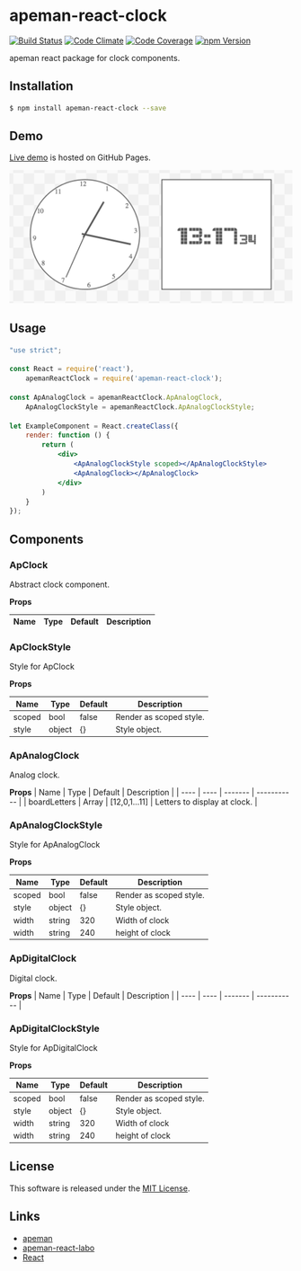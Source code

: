 apeman-react-clock
==========

<!---
This file is generated by ape-tmpl. Do not update manually.
--->

<!-- Badge Start -->
<a name="badges"></a>

[![Build Status][bd_travis_shield_url]][bd_travis_url]
[![Code Climate][bd_codeclimate_shield_url]][bd_codeclimate_url]
[![Code Coverage][bd_codeclimate_coverage_shield_url]][bd_codeclimate_url]
[![npm Version][bd_npm_shield_url]][bd_npm_url]

[bd_repo_url]: https://github.com/apeman-react-labo/apeman-react-clock
[bd_travis_url]: http://travis-ci.org/apeman-react-labo/apeman-react-clock
[bd_travis_shield_url]: http://img.shields.io/travis/apeman-react-labo/apeman-react-clock.svg?style=flat
[bd_license_url]: https://github.com/apeman-react-labo/apeman-react-clock/blob/master/LICENSE
[bd_codeclimate_url]: http://codeclimate.com/github/apeman-react-labo/apeman-react-clock
[bd_codeclimate_shield_url]: http://img.shields.io/codeclimate/github/apeman-react-labo/apeman-react-clock.svg?style=flat
[bd_codeclimate_coverage_shield_url]: http://img.shields.io/codeclimate/coverage/github/apeman-react-labo/apeman-react-clock.svg?style=flat
[bd_gemnasium_url]: https://gemnasium.com/apeman-react-labo/apeman-react-clock
[bd_gemnasium_shield_url]: https://gemnasium.com/apeman-react-labo/apeman-react-clock.svg
[bd_npm_url]: http://www.npmjs.org/package/apeman-react-clock
[bd_npm_shield_url]: http://img.shields.io/npm/v/apeman-react-clock.svg?style=flat
[bd_bower_badge_url]: https://img.shields.io/bower/v/apeman-react-clock.svg?style=flat

<!-- Badge End -->


<!-- Description Start -->
<a name="description"></a>

apeman react package for clock components.

<!-- Description End -->


<!-- Overview Start -->
<a name="overview"></a>



<!-- Overview End -->


<!-- Sections Start -->
<a name="sections"></a>

<!-- Section from "doc/readme/01.Installation.md.hbs" Start -->

<a name="section-doc-readme-01-installation-md"></a>
Installation
-----

```bash
$ npm install apeman-react-clock --save
```


<!-- Section from "doc/readme/01.Installation.md.hbs" End -->

<!-- Section from "doc/readme/02.Demo.md.hbs" Start -->

<a name="section-doc-readme-02-demo-md"></a>
Demo
-----

[Live demo][demo_url] is hosted on GitHub Pages.

[![Demo Image](./doc/images/screenshot.png)][demo_url]

[demo_url]: http://apeman-react-labo.github.io/apeman-react-clock/demo/demo.html


<!-- Section from "doc/readme/02.Demo.md.hbs" End -->

<!-- Section from "doc/readme/03.Usage.md.hbs" Start -->

<a name="section-doc-readme-03-usage-md"></a>
Usage
---------

```jsx
"use strict";

const React = require('react'),
    apemanReactClock = require('apeman-react-clock');

const ApAnalogClock = apemanReactClock.ApAnalogClock,
    ApAnalogClockStyle = apemanReactClock.ApAnalogClockStyle;

let ExampleComponent = React.createClass({
    render: function () {
        return (
            <div>
                <ApAnalogClockStyle scoped></ApAnalogClockStyle>
                <ApAnalogClock></ApAnalogClock>
            </div>
        )
    }
});

```



<!-- Section from "doc/readme/03.Usage.md.hbs" End -->

<!-- Section from "doc/readme/04.Components.md.hbs" Start -->

<a name="section-doc-readme-04-components-md"></a>
Components
-----

### ApClock

Abstract clock component.

**Props**

| Name | Type | Default | Description |
| ---- | ---- | ------- | ----------- |

### ApClockStyle

Style for ApClock

**Props**

| Name | Type | Default | Description |
| ---- | ---- | ------- | ----------- |
| scoped | bool | false | Render as scoped style. |
| style | object | {} | Style object. |


### ApAnalogClock

Analog clock.

**Props**
| Name | Type | Default | Description |
| ---- | ---- | ------- | ----------- |
| boardLetters | Array | [12,0,1...11] | Letters to display at clock. |


### ApAnalogClockStyle

Style for ApAnalogClock

**Props**

| Name | Type | Default | Description |
| ---- | ---- | ------- | ----------- |
| scoped | bool | false | Render as scoped style. |
| style | object | {} | Style object. |
| width | string | 320 | Width of clock |
| width | string | 240 | height of clock |


### ApDigitalClock

Digital clock.

**Props**
| Name | Type | Default | Description |
| ---- | ---- | ------- | ----------- |


### ApDigitalClockStyle

Style for ApDigitalClock

**Props**

| Name | Type | Default | Description |
| ---- | ---- | ------- | ----------- |
| scoped | bool | false | Render as scoped style. |
| style | object | {} | Style object. |
| width | string | 320 | Width of clock |
| width | string | 240 | height of clock |





<!-- Section from "doc/readme/04.Components.md.hbs" End -->


<!-- Sections Start -->


<!-- LICENSE Start -->
<a name="license"></a>

License
-------
This software is released under the [MIT License](https://github.com/apeman-react-labo/apeman-react-clock/blob/master/LICENSE).

<!-- LICENSE End -->


<!-- Links Start -->
<a name="links"></a>

Links
------

+ [apeman](https://github.com/apeman-labo/apeman)
+ [apeman-react-labo](https://github.com/apeman-react-labo)
+ [React](https://facebook.github.io/react/)

<!-- Links End -->
